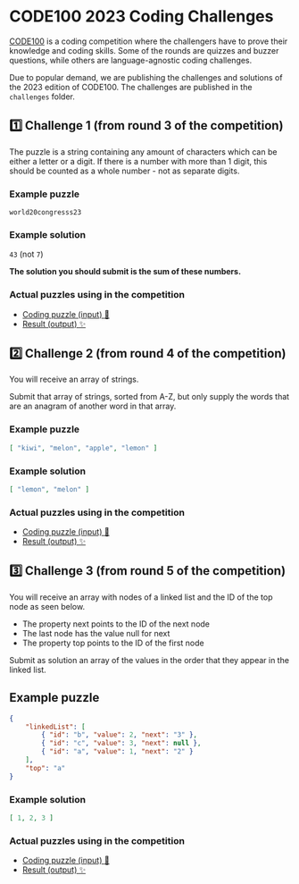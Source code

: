 # CODE100 2023 Coding Challenges

[CODE100](https://code100.dev) is a coding competition where the challengers have to prove their knowledge and coding skills. Some of the rounds are quizzes and buzzer questions, while others are language-agnostic coding challenges.

Due to popular demand, we are publishing the challenges and solutions of the 2023 edition of CODE100. The challenges are published in the `challenges` folder.

## 1️⃣ Challenge 1 (from round 3 of the competition)
The puzzle is a string containing any amount of characters which can be either a letter or a digit. If there is a number with more than 1 digit, this should be counted as a whole number - not as separate digits.

### Example puzzle
`world20congresss23`
### Example solution
`43`  (not `7`)

**The solution you should submit is the sum of these numbers.**

### Actual puzzles using in the competition
- [Coding puzzle (input) 🧩](challenge1/puzzle.json)
- [Result (output) ✨](challenge1/result.json)

## 2️⃣ Challenge 2 (from round 4 of the competition)
You will receive an array of strings.

Submit that array of strings, sorted from A-Z, but only supply the words that are an anagram of another word in that array.

### Example puzzle

```json
[ "kiwi", "melon", "apple", "lemon" ]
```

### Example solution
```json
[ "lemon", "melon" ]
```
### Actual puzzles using in the competition
- [Coding puzzle (input) 🧩](challenge2/puzzle.json)
- [Result (output) ✨](challenge2/result.json)


## 3️⃣ Challenge 3 (from round 5 of the competition)

You will receive an array with nodes of a linked list and the ID of the top node as seen below.

- The property next points to the ID of the next node
- The last node has the value null for next 
- The property top points to the ID of the first node

Submit as solution an array of the values in the order that they appear in the linked list.

## Example puzzle
```json
{
    "linkedList": [
        { "id": "b", "value": 2, "next": "3" },
        { "id": "c", "value": 3, "next": null },
        { "id": "a", "value": 1, "next": "2" }
    ],
    "top": "a"
}
```

### Example solution
```json
[ 1, 2, 3 ]
```

### Actual puzzles using in the competition
- [Coding puzzle (input) 🧩](challenge3/puzzle.json)
- [Result (output) ✨](challenge3/result.json)
